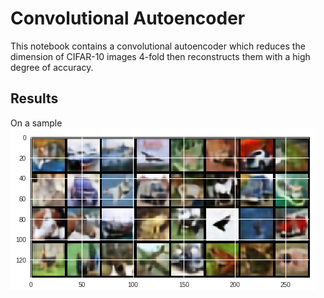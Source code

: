 # Convolutional Autoencoder

This notebook contains a convolutional autoencoder which reduces the dimension of CIFAR-10 images 4-fold then reconstructs them with a high degree of accuracy.

## Results

On a sample 
![alt text](https://raw.githubusercontent.com/MihaiLung//Convolutional-Autoencoder/master/Reconstructions.png)
